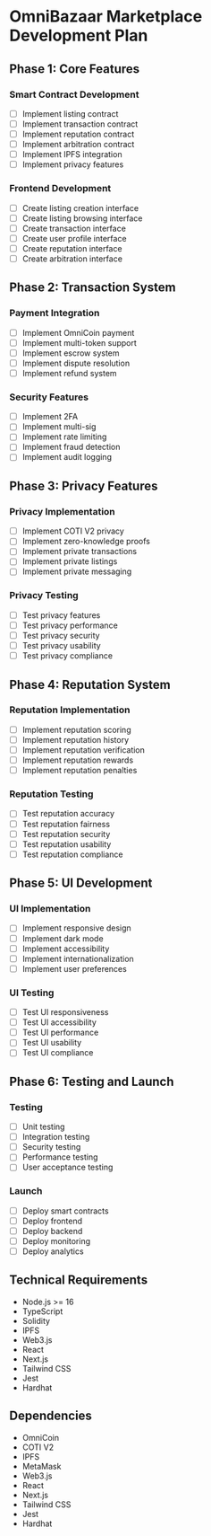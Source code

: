 # OmniBazaar Marketplace Development Plan

## Phase 1: Core Features

### Smart Contract Development

- [ ] Implement listing contract
- [ ] Implement transaction contract
- [ ] Implement reputation contract
- [ ] Implement arbitration contract
- [ ] Implement IPFS integration
- [ ] Implement privacy features

### Frontend Development

- [ ] Create listing creation interface
- [ ] Create listing browsing interface
- [ ] Create transaction interface
- [ ] Create user profile interface
- [ ] Create reputation interface
- [ ] Create arbitration interface

## Phase 2: Transaction System

### Payment Integration

- [ ] Implement OmniCoin payment
- [ ] Implement multi-token support
- [ ] Implement escrow system
- [ ] Implement dispute resolution
- [ ] Implement refund system

### Security Features

- [ ] Implement 2FA
- [ ] Implement multi-sig
- [ ] Implement rate limiting
- [ ] Implement fraud detection
- [ ] Implement audit logging

## Phase 3: Privacy Features

### Privacy Implementation

- [ ] Implement COTI V2 privacy
- [ ] Implement zero-knowledge proofs
- [ ] Implement private transactions
- [ ] Implement private listings
- [ ] Implement private messaging

### Privacy Testing

- [ ] Test privacy features
- [ ] Test privacy performance
- [ ] Test privacy security
- [ ] Test privacy usability
- [ ] Test privacy compliance

## Phase 4: Reputation System

### Reputation Implementation

- [ ] Implement reputation scoring
- [ ] Implement reputation history
- [ ] Implement reputation verification
- [ ] Implement reputation rewards
- [ ] Implement reputation penalties

### Reputation Testing

- [ ] Test reputation accuracy
- [ ] Test reputation fairness
- [ ] Test reputation security
- [ ] Test reputation usability
- [ ] Test reputation compliance

## Phase 5: UI Development

### UI Implementation

- [ ] Implement responsive design
- [ ] Implement dark mode
- [ ] Implement accessibility
- [ ] Implement internationalization
- [ ] Implement user preferences

### UI Testing

- [ ] Test UI responsiveness
- [ ] Test UI accessibility
- [ ] Test UI performance
- [ ] Test UI usability
- [ ] Test UI compliance

## Phase 6: Testing and Launch

### Testing

- [ ] Unit testing
- [ ] Integration testing
- [ ] Security testing
- [ ] Performance testing
- [ ] User acceptance testing

### Launch

- [ ] Deploy smart contracts
- [ ] Deploy frontend
- [ ] Deploy backend
- [ ] Deploy monitoring
- [ ] Deploy analytics

## Technical Requirements

- Node.js >= 16
- TypeScript
- Solidity
- IPFS
- Web3.js
- React
- Next.js
- Tailwind CSS
- Jest
- Hardhat

## Dependencies

- OmniCoin
- COTI V2
- IPFS
- MetaMask
- Web3.js
- React
- Next.js
- Tailwind CSS
- Jest
- Hardhat
